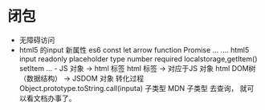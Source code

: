 # 闭包
   - 无障碍访问
   - html5 的input 新属性
       es6  const let arrow  function Promise ...
       ....
       html5 <!DOCTYPE html>
          input  readonly  placeholder type number required
          localstorage,getItem()  setItem
          ...
    - JS 对象 -> html 标签
    html 标签  -> 对应于JS 对象
        html DOM树（数据结构） -> JSDOM 对象  转化过程
        Object.prototype.toString.call(inputa) 子类型
        MDN  子类型 去查询， 就可以看文档办事了。
        